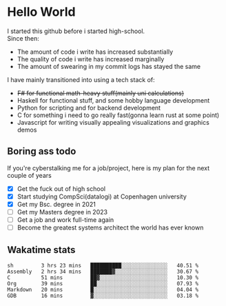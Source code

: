 # Hello World

I started this github before i started high-school.  
Since then:
- The amount of code i write has increased substantially
- The quality of code i write has increased marginally
- The amount of swearing in my commit logs has stayed the same

I have mainly transitioned into using a tech stack of:
- ~~F# for functional math-heavy stuff(mainly uni calculations)~~
- Haskell for functional stuff, and some hobby language development
- Python for scripting and for backend development
- C for something i need to go really fast(gonna learn rust at some point)
- Javascript for writing visually appealing visualizations and graphics demos

## Boring ass todo
If you're cyberstalking me for a job/project, here is my plan for the next couple of years
- [x] Get the fuck out of high school
- [x] Start studying CompSci(datalogi) at Copenhagen university
- [x] Get my Bsc. degree in 2021
- [ ] Get my Masters degree in 2023
- [ ] Get a job and work full-time again
- [ ] Become the greatest systems architect the world has ever known

## Wakatime stats
<!--START_SECTION:waka-->

```text
sh         3 hrs 23 mins   ██████████░░░░░░░░░░░░░░░   40.51 %
Assembly   2 hrs 34 mins   ███████▓░░░░░░░░░░░░░░░░░   30.67 %
C          51 mins         ██▓░░░░░░░░░░░░░░░░░░░░░░   10.30 %
Org        39 mins         ██░░░░░░░░░░░░░░░░░░░░░░░   07.93 %
Markdown   20 mins         █░░░░░░░░░░░░░░░░░░░░░░░░   04.04 %
GDB        16 mins         ▓░░░░░░░░░░░░░░░░░░░░░░░░   03.18 %
```

<!--END_SECTION:waka-->
